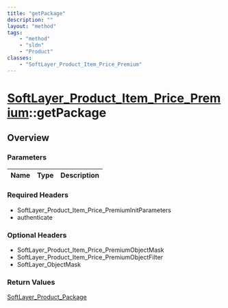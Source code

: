 ```yaml
---
title: "getPackage"
description: ""
layout: "method"
tags:
    - "method"
    - "sldn"
    - "Product"
classes:
    - "SoftLayer_Product_Item_Price_Premium"
---
```

# [SoftLayer_Product_Item_Price_Premium](/reference/services/SoftLayer_Product_Item_Price_Premium)::getPackage




## Overview 


### Parameters 
|Name | Type | Description |
| --- | --- | --- |


### Required Headers
* SoftLayer_Product_Item_Price_PremiumInitParameters
* authenticate

### Optional Headers
* SoftLayer_Product_Item_Price_PremiumObjectMask
* SoftLayer_Product_Item_Price_PremiumObjectFilter
* SoftLayer_ObjectMask

### Return Values
<a href='/reference/datatypes/SoftLayer_Product_Package'>SoftLayer_Product_Package </a>

